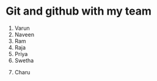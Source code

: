 # Git and github with my team
1. Varun
2. Naveen
3. Ram
4. Raja
5. Priya
6. Swetha

<!-- Branch charu -->
7. Charu
